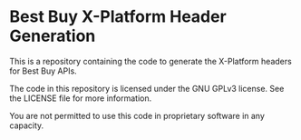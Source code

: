 # Best Buy X-Platform Header Generation
This is a repository containing the code to generate the X-Platform headers for Best Buy APIs.

The code in this repository is licensed under the GNU GPLv3 license. See the LICENSE file for more information.

You are not permitted to use this code in proprietary software in any capacity.